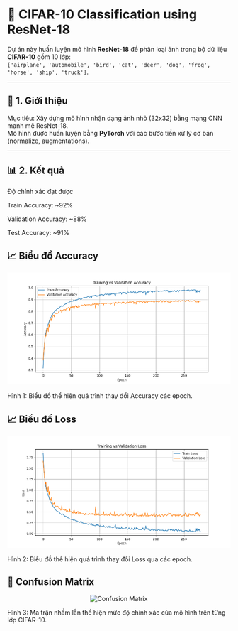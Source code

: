 # 🧠 CIFAR-10 Classification using ResNet-18

Dự án này huấn luyện mô hình **ResNet-18** để phân loại ảnh trong bộ dữ liệu **CIFAR-10** gồm 10 lớp:  
`['airplane', 'automobile', 'bird', 'cat', 'deer', 'dog', 'frog', 'horse', 'ship', 'truck']`.

---

## 🚀 1. Giới thiệu

Mục tiêu: Xây dựng mô hình nhận dạng ảnh nhỏ (32x32) bằng mạng CNN mạnh mẽ ResNet-18.  
Mô hình được huấn luyện bằng **PyTorch** với các bước tiền xử lý cơ bản (normalize, augmentations).

---

## 📊 2. Kết quả
Độ chính xác đạt được

Train Accuracy: ~92%

Validation Accuracy: ~88%

Test Accuracy: ~91%
## 📈 Biểu đồ Accuracy
<p align="center"> <img src="Image/accuracy.png" width="650" alt="Accuracy Graph"/> </p>

Hình 1: Biểu đồ thể hiện quá trình thay đổi Accuracy các epoch.

## 📈 Biểu đồ Loss
<p align="center"> <img src="Image/loss.png" width="650" alt="Loss Graph"/> </p>
Hình 2: Biểu đồ thể hiện quá trình thay đổi Loss qua các epoch.

## 🧩 Confusion Matrix
<p align="center"> <img src="results/confusion_matrix.png" width="650" alt="Confusion Matrix"/> </p>

Hình 3: Ma trận nhầm lẫn thể hiện mức độ chính xác của mô hình trên từng lớp CIFAR-10.
